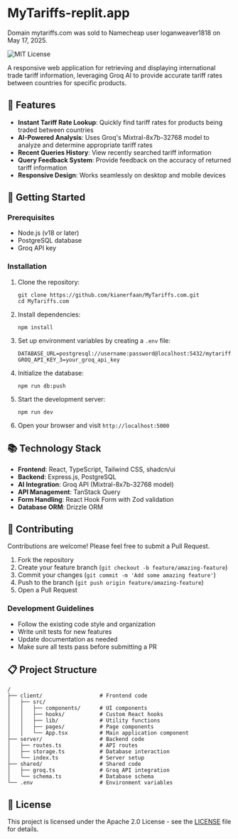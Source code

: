 # MyTariffs-replit.app

Domain mytariffs.com was sold to Namecheap user loganweaver1818 on May 17, 2025.

![MIT License](https://img.shields.io/badge/License-Apache%202.0-blue.svg)

A responsive web application for retrieving and displaying international trade tariff information, leveraging Groq AI to provide accurate tariff rates between countries for specific products.

## 🌟 Features

- **Instant Tariff Rate Lookup**: Quickly find tariff rates for products being traded between countries
- **AI-Powered Analysis**: Uses Groq's Mixtral-8x7b-32768 model to analyze and determine appropriate tariff rates
- **Recent Queries History**: View recently searched tariff information
- **Query Feedback System**: Provide feedback on the accuracy of returned tariff information
- **Responsive Design**: Works seamlessly on desktop and mobile devices

## 🚀 Getting Started

### Prerequisites

- Node.js (v18 or later)
- PostgreSQL database
- Groq API key

### Installation

1. Clone the repository:
   ```
   git clone https://github.com/kianerfaan/MyTariffs.com.git
   cd MyTariffs.com
   ```

2. Install dependencies:
   ```
   npm install
   ```

3. Set up environment variables by creating a `.env` file:
   ```
   DATABASE_URL=postgresql://username:password@localhost:5432/mytariffs
   GROQ_API_KEY_3=your_groq_api_key
   ```

4. Initialize the database:
   ```
   npm run db:push
   ```

5. Start the development server:
   ```
   npm run dev
   ```

6. Open your browser and visit `http://localhost:5000`

## 📚 Technology Stack

- **Frontend**: React, TypeScript, Tailwind CSS, shadcn/ui
- **Backend**: Express.js, PostgreSQL
- **AI Integration**: Groq API (Mixtral-8x7b-32768 model)
- **API Management**: TanStack Query
- **Form Handling**: React Hook Form with Zod validation
- **Database ORM**: Drizzle ORM

## 🤝 Contributing

Contributions are welcome! Please feel free to submit a Pull Request.

1. Fork the repository
2. Create your feature branch (`git checkout -b feature/amazing-feature`)
3. Commit your changes (`git commit -m 'Add some amazing feature'`)
4. Push to the branch (`git push origin feature/amazing-feature`)
5. Open a Pull Request

### Development Guidelines

- Follow the existing code style and organization
- Write unit tests for new features
- Update documentation as needed
- Make sure all tests pass before submitting a PR

## 📋 Project Structure

```
/
├── client/                  # Frontend code
│   ├── src/
│   │   ├── components/      # UI components
│   │   ├── hooks/           # Custom React hooks
│   │   ├── lib/             # Utility functions
│   │   ├── pages/           # Page components
│   │   └── App.tsx          # Main application component
├── server/                  # Backend code
│   ├── routes.ts            # API routes
│   ├── storage.ts           # Database interaction
│   └── index.ts             # Server setup
├── shared/                  # Shared code
│   ├── groq.ts              # Groq API integration
│   └── schema.ts            # Database schema
└── .env                     # Environment variables
```

## 📄 License

This project is licensed under the Apache 2.0 License - see the [LICENSE](LICENSE) file for details.
